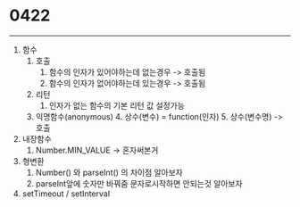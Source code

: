 # 0422

---


1. 함수
   1. 호출
      1. 함수의 인자가 있어야하는데 없는경우 -> 호출됨
      2. 함수의 인자가 없어야하는데 있는경우 -> 호출됨
   2. 리턴
      1. 인자가 없는 함수의 기본 리턴 값 설정가능
   3. 익명함수(anonymous)
      4. 상수(변수) = function(인자)
      5. 상수(변수명) -> 호출
2. 내장함수
   1. Number.MIN_VALUE -> 혼자써본거
3. 형변환
   1. Number() 와 parseInt() 의 차이점 알아보자
   2. parseInt앞에 숫자만 바꿔줌 문자로시작하면 안되는것 알아보자
4. setTimeout / setInterval
